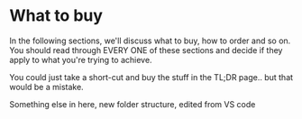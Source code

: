 # What to buy

In the following sections, we'll discuss what to buy, how to order and so on. You should read through EVERY ONE of these sections and decide if they apply to what you're trying to achieve.

You could just take a short-cut and buy the stuff in the TL;DR page.. but that would be a mistake.



Something else in here, new folder structure, edited from VS code

